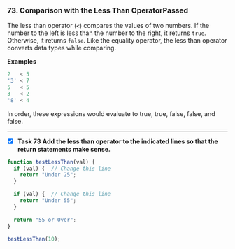 ### 73. Comparison with the Less Than OperatorPassed
The less than operator (`<`) compares the values of two numbers. If the number to the left is less than the number to the right, it returns `true`. Otherwise, it returns `false`. Like the equality operator, the less than operator converts data types while comparing.

**Examples**
```js
2   < 5
'3' < 7
5   < 5
3   < 2
'8' < 4
```
In order, these expressions would evaluate to true, true, false, false, and false.
*******************************
- [x] **Task 73** **Add the less than operator to the indicated lines so that the return statements make sense.**

```js
function testLessThan(val) {
  if (val) {  // Change this line
    return "Under 25";
  }

  if (val) {  // Change this line
    return "Under 55";
  }

  return "55 or Over";
}

testLessThan(10);
```